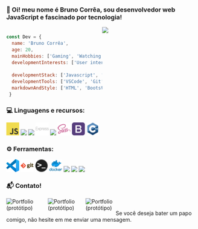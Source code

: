 ### 👋 Oi! meu nome é Bruno Corrêa, sou desenvolvedor web JavaScript e fascinado por tecnologia!

<img align="right" width="250" src="https://user-images.githubusercontent.com/81701584/143141485-754fa361-85f4-41f3-801a-845fb9bf0afc.png" />

```javascript

const Dev = {
  name: 'Bruno Corrêa',
  age: 20,
  mainHobbies: ['Gaming', 'Watching TV shows', 'Cooking'],
  developmentInterests: ['User interfaces', 'APIs REST'],
  
  developmentStack: ['Javascript', 'Typescript', 'NodeJS', 'ReactJS'],
  developmentTools: ['VSCode', 'Git', 'Docker', 'Postman', 'Beekeeper'],
  markdownAndStyle: ['HTML', 'Bootstrap', 'SASS', 'Styled Components']
 }

```

### 💻 **Linguagens e recursos:**  

<code><img height="34" src="https://raw.githubusercontent.com/github/explore/80688e429a7d4ef2fca1e82350fe8e3517d3494d/topics/javascript/javascript.png"></code>
<code><img height="34" src="https://user-images.githubusercontent.com/81701584/143092278-8656bac1-a7a9-4cfa-abb5-3df5b6c176c6.png"></code>
<code><img height="34" src="https://cdn0.iconfinder.com/data/icons/long-shadow-web-icons/512/nodejs-256.png"></code>
<code><img height="34" src="https://raw.githubusercontent.com/github/explore/80688e429a7d4ef2fca1e82350fe8e3517d3494d/topics/express/express.png"></code>
<code><img height="34" src="https://user-images.githubusercontent.com/81701584/143130271-b8bcab16-9c91-4f39-920a-859ac30a8fff.png"></code>
<code><img height="34" src="https://raw.githubusercontent.com/github/explore/80688e429a7d4ef2fca1e82350fe8e3517d3494d/topics/sass/sass.png"></code>
<code><img height="34" src="https://raw.githubusercontent.com/github/explore/80688e429a7d4ef2fca1e82350fe8e3517d3494d/topics/bootstrap/bootstrap.png"></code>
<code><img height="34" src="https://raw.githubusercontent.com/github/explore/180320cffc25f4ed1bbdfd33d4db3a66eeeeb358/topics/cpp/cpp.png"></code>

### ⚙ **Ferramentas:**  

<code><img height="34" src="https://raw.githubusercontent.com/github/explore/80688e429a7d4ef2fca1e82350fe8e3517d3494d/topics/visual-studio-code/visual-studio-code.png"></code>
<code><img height="34" src="https://raw.githubusercontent.com/github/explore/80688e429a7d4ef2fca1e82350fe8e3517d3494d/topics/git/git.png"></code>
<code><img height="34" src="https://raw.githubusercontent.com/github/explore/80688e429a7d4ef2fca1e82350fe8e3517d3494d/topics/terminal/terminal.png"></code>
<code><img height="34" src="https://raw.githubusercontent.com/github/explore/80688e429a7d4ef2fca1e82350fe8e3517d3494d/topics/docker/docker.png"></code>
<code><img height="34" src="https://avatars.githubusercontent.com/u/10251060?s=200&v=4"></code>
<code><img height="34" src="https://avatars.githubusercontent.com/u/53234021?s=200&v=4"></code>
<code><img height="34" src="https://avatars.githubusercontent.com/u/5155369?s=200&v=4"></code>
  
[website]: https://meuport.com/
[linkedin]: https://www.linkedin.com/in/brunociao/
[email]: mailto:brunosantos6ft@gmail.com

### 📬 Contato!

[<img align="left" alt="Portfolio (protótipo)" width="110px" src="https://img.shields.io/badge/Portfolio-%23000000.svg?style=for-the-badge&logo=firefox&logoColor=#FF7139" />][website]
[<img align="left" alt="Portfolio (protótipo)" width="100px" src="https://img.shields.io/badge/linkedin-%230077B5.svg?style=for-the-badge&logo=linkedin&logoColor=white" />][linkedin]
[<img align="left" alt="Portfolio (protótipo)" width="80px" src="https://img.shields.io/badge/Gmail-D14836?style=for-the-badge&logo=gmail&logoColor=white" />][email]

<code><br></code>

Se você deseja bater um papo comigo, não hesite em me enviar uma mensagem.

